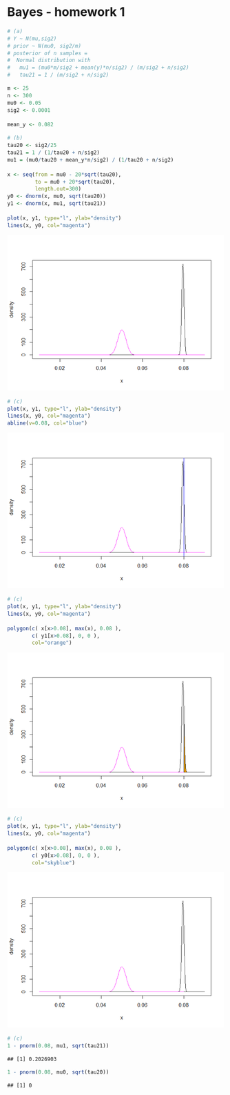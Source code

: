 Bayes - homework 1
================

``` r
# (a)
# Y ~ N(mu,sig2)
# prior ~ N(mu0, sig2/m)
# posterior of n samples =
#  Normal distribution with
#   mu1 = (mu0*m/sig2 + mean(y)*n/sig2) / (m/sig2 + n/sig2)
#   tau21 = 1 / (m/sig2 + n/sig2)
```

``` r
m <- 25
n <- 300
mu0 <- 0.05
sig2 <- 0.0001

mean_y <- 0.082
```

``` r
# (b)
tau20 <- sig2/25
tau21 = 1 / (1/tau20 + n/sig2)
mu1 = (mu0/tau20 + mean_y*n/sig2) / (1/tau20 + n/sig2)

x <- seq(from = mu0 - 20*sqrt(tau20),
         to = mu0 + 20*sqrt(tau20),
         length.out=300)
y0 <- dnorm(x, mu0, sqrt(tau20))
y1 <- dnorm(x, mu1, sqrt(tau21))

plot(x, y1, type="l", ylab="density")
lines(x, y0, col="magenta")
```

![](Bayes-homework1_files/figure-markdown_github/unnamed-chunk-3-1.png)

``` r
# (c)
plot(x, y1, type="l", ylab="density")
lines(x, y0, col="magenta")
abline(v=0.08, col="blue")
```

![](Bayes-homework1_files/figure-markdown_github/unnamed-chunk-4-1.png)

``` r
# (c)
plot(x, y1, type="l", ylab="density")
lines(x, y0, col="magenta")

polygon(c( x[x>0.08], max(x), 0.08 ),
        c( y1[x>0.08], 0, 0 ),
        col="orange")
```

![](Bayes-homework1_files/figure-markdown_github/unnamed-chunk-5-1.png)

``` r
# (c)
plot(x, y1, type="l", ylab="density")
lines(x, y0, col="magenta")

polygon(c( x[x>0.08], max(x), 0.08 ),
        c( y0[x>0.08], 0, 0 ),
        col="skyblue")
```

![](Bayes-homework1_files/figure-markdown_github/unnamed-chunk-6-1.png)

``` r
# (c)
1 - pnorm(0.08, mu1, sqrt(tau21))
```

    ## [1] 0.2026903

``` r
1 - pnorm(0.08, mu0, sqrt(tau20))
```

    ## [1] 0
